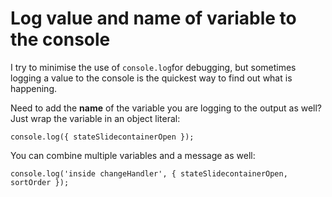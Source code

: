 # Log value and name of variable to the console

I try to minimise the use of `console.log`for debugging, but sometimes logging a value to the console is the quickest way to find out what is happening.

Need to add the **name** of the variable you are logging to the output as well? Just wrap the variable in an object literal:

    console.log({ stateSlidecontainerOpen });

You can combine multiple variables and a message as well:

    console.log('inside changeHandler', { stateSlidecontainerOpen, sortOrder });
